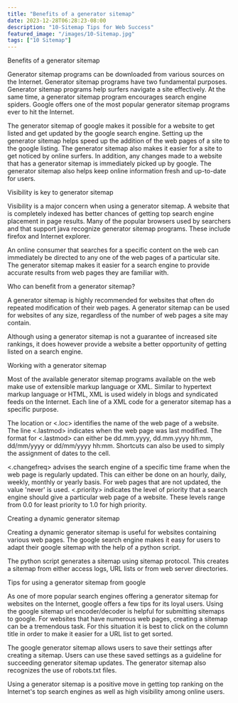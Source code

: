 ```yaml
---
title: "Benefits of a generator sitemap"
date: 2023-12-28T06:28:23-08:00
description: "10-Sitemap Tips for Web Success"
featured_image: "/images/10-Sitemap.jpg"
tags: ["10 Sitemap"]
---
```


Benefits of a generator sitemap

Generator sitemap programs can be downloaded from various sources on the Internet. Generator sitemap programs have two fundamental purposes. Generator sitemap programs help surfers navigate a site effectively. At the same time, a generator sitemap program encourages search engine spiders. Google offers one of the most popular generator sitemap programs ever to hit the Internet. 

The generator sitemap of google makes it possible for a website to get listed and get updated by the google search engine. Setting up the generator sitemap helps speed up the addition of the web pages of a site to the google listing. The generator sitemap also makes it easier for a site to get noticed by online surfers. In addition, any changes made to a website that has a generator sitemap is immediately picked up by google. The generator sitemap also helps keep online information fresh and up-to-date for users. 

Visibility is key to generator sitemap

Visibility is a major concern when using a generator sitemap. A website that is completely indexed has better chances of getting top search engine placement in page results. Many of the popular browsers used by searchers and that support java recognize generator sitemap programs. These include firefox and Internet explorer.  

An online consumer that searches for a specific content on the web can immediately be directed to any one of the web pages of a particular site. The generator sitemap makes it easier for a search engine to provide accurate results from web pages they are familiar with. 

Who can benefit from a generator sitemap?

A generator sitemap is highly recommended for websites that often do repeated modification of their web pages. A generator sitemap can be used for websites of any size, regardless of the number of web pages a site may contain. 

Although using a generator sitemap is not a guarantee of increased site rankings, it does however provide a website a better opportunity of getting listed on a search engine.

Working with a generator sitemap

Most of the available generator sitemap programs available on the web make use of extensible markup language or XML. Similar to hypertext markup language or HTML, XML is used widely in blogs and syndicated feeds on the Internet. Each line of a XML code for a generator sitemap has a specific purpose. 

The location or <.loc> identifies the name of the web page of a website. The line <.lastmod> indicates when the web page was last modified. The format for <.lastmod> can either be dd.mm.yyyy, dd.mm.yyyy hh:mm, dd/mm/yyyy or dd/mm/yyyy hh:mm. Shortcuts can also be used to simply the assignment of dates to the cell. 

<.changefreq> advises the search engine of a specific time frame when the web page is regularly updated. This can either be done on an hourly, daily, weekly, monthly or yearly basis. For web pages that are not updated, the value 'never' is used. <.priority> indicates the level of priority that a search engine should give a particular web page of a website. These levels range from 0.0 for least priority to 1.0 for high priority. 

Creating a dynamic generator sitemap

Creating a dynamic generator sitemap is useful for websites containing various web pages. The google search engine makes it easy for users to adapt their google sitemap with the help of a python script. 

The python script generates a sitemap using sitemap protocol. This creates a sitemap from either access logs, URL lists or from web server directories. 

Tips for using a generator sitemap from google

As one of more popular search engines offering a generator sitemap for websites on the Internet, google offers a few tips for its loyal users. Using the google sitemap url encoder/decoder is helpful for submitting sitemaps to google. For websites that have numerous web pages, creating a sitemap can be a tremendous task. For this situation it is best to click on the column title in order to make it easier for a URL list to get sorted. 

The google generator sitemap allows users to save their settings after creating a sitemap. Users can use these saved settings as a guideline for succeeding generator sitemap updates. The generator sitemap also recognizes the use of robots.txt files. 

Using a generator sitemap is a positive move in getting top ranking on the Internet's top search engines as well as high visibility among online users.  


